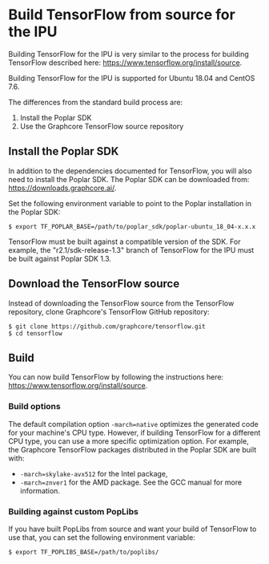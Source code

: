 # Build TensorFlow from source for the IPU

Building TensorFlow for the IPU is very similar to the process for building
TensorFlow described here: <https://www.tensorflow.org/install/source>.

Building TensorFlow for the IPU is supported for Ubuntu 18.04 and CentOS 7.6.

The differences from the standard build process are:

1. Install the Poplar SDK
2. Use the Graphcore TensorFlow source repository


## Install the Poplar SDK

In addition to the dependencies documented for TensorFlow, you will also need to
install the Poplar SDK. The Poplar SDK can be downloaded from:
<https://downloads.graphcore.ai/>.

Set the following environment variable to point to the Poplar installation in
the Poplar SDK:

``` {.shell}
$ export TF_POPLAR_BASE=/path/to/poplar_sdk/poplar-ubuntu_18_04-x.x.x
```

TensorFlow must be built against a compatible version of the SDK. For example,
the "r2.1/sdk-release-1.3" branch of TensorFlow for the IPU must be built
against Poplar SDK 1.3.


## Download the TensorFlow source

Instead of downloading the TensorFlow source from the TensorFlow repository,
clone Graphcore's TensorFlow GitHub repository:

``` {.shell}
$ git clone https://github.com/graphcore/tensorflow.git
$ cd tensorflow
```

## Build

You can now build TensorFlow by following the instructions here:
<https://www.tensorflow.org/install/source>.


### Build options

The default compilation option `-march=native` optimizes the generated code for
your machine's CPU type. However, if building TensorFlow for a different CPU
type, you can use a more specific optimization option. For example, the
Graphcore TensorFlow packages distributed in the Poplar SDK are built with:
* `-march=skylake-avx512` for the Intel package,
* `-march=znver1` for the AMD package.
See the GCC manual for more information.

### Building against custom PopLibs

If you have built PopLibs from source and want your build of TensorFlow to use
that, you can set the following environment variable:

``` {.shell}
$ export TF_POPLIBS_BASE=/path/to/poplibs/
```
